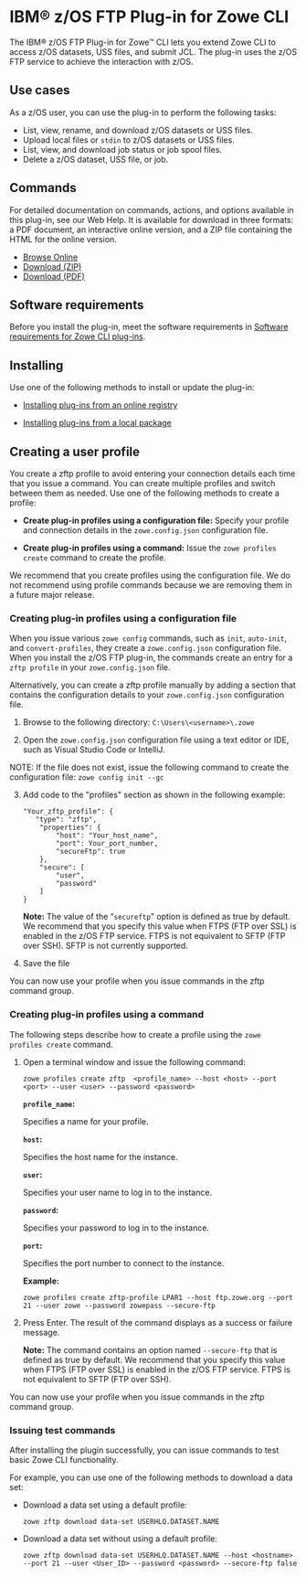 # IBM® z/OS FTP Plug-in for Zowe CLI

The IBM® z/OS FTP Plug-in for Zowe&trade; CLI lets you extend Zowe CLI to access z/OS datasets, USS files, and submit JCL. The plug-in uses the z/OS FTP service to achieve the interaction with z/OS.

## Use cases

As a z/OS user, you can use the plug-in to perform the following tasks:

  - List, view, rename, and download z/OS datasets or USS files.
  - Upload local files or `stdin` to z/OS datasets or USS files.
  - List, view, and download job status or job spool files.
  - Delete a z/OS dataset, USS file, or job.

## Commands

For detailed documentation on commands, actions, and options available in this plug-in, see our Web Help. It is available for download in three formats: a PDF document, an interactive online version, and a ZIP file containing the HTML for the online version.

- <a href="/v2.4.x/web_help/index.html" target="_blank">Browse Online</a>
- <a href="/v2.4.x/zowe_web_help.zip" target="_blank">Download (ZIP)</a>
- <a href="/v2.4.x/CLIReference_Zowe.pdf" target="_blank">Download (PDF)</a>

## Software requirements

Before you install the plug-in, meet the software requirements in [Software requirements for Zowe CLI plug-ins](cli-swreqplugins.md).

## Installing

Use one of the following methods to install or update the plug-in:

- [Installing plug-ins from an online registry](cli-installplugins.md#installing-plug-ins-from-an-online-registry)

- [Installing plug-ins from a local package](cli-installplugins.md#installing-plug-ins-from-a-local-package)

## Creating a user profile

You create a zftp profile to avoid entering your connection details each time that you issue a command. You can create multiple profiles and switch between them as needed. Use one of the following methods to create a profile:

- **Create plug-in profiles using a configuration file:** Specify your profile and connection details in the `zowe.config.json` configuration file.

- **Create plug-in profiles using a command:** Issue the `zowe profiles create` command to create the profile.

We recommend that you create profiles using the configuration file. We do not recommend using profile commands because we are removing them in a future major release.

### Creating plug-in profiles using a configuration file

When you issue various `zowe config` commands, such as `init`, `auto-init`, and `convert-profiles`, they create a `zowe.config.json` configuration file. When you install the z/OS FTP plug-in, the commands create an entry for a `zftp profile` in your `zowe.config.json` file.

Alternatively, you can create a zftp profile manually by adding a section that contains the configuration details to your `zowe.config.json` configuration file.

1. Browse to the following directory: `C:\Users\<username>\.zowe`

2. Open the `zowe.config.json` configuration file using a text editor or IDE, such as Visual Studio Code or IntelliJ.

  NOTE: If the file does not exist, issue the following command to create the configuration file: `zowe config init --gc`

3. Add code to the "profiles" section as shown in the following example: 
  
    ```
    "Your_zftp_profile": {
       "type": "zftp",
        "properties": {
            "host": "Your_host_name",
            "port": Your_port_number,
            "secureFtp": true
        },
        "secure": [
            "user",
            "password"
        ]
    }
    ```
    **Note:** The value of the “`secureftp`" option is defined as true by default. We recommend that you specify this value when FTPS (FTP over SSL) is enabled in the z/OS FTP service. FTPS is not equivalent to SFTP (FTP over SSH). SFTP is not currently supported.

4. Save the file

You can now use your profile when you issue commands in the zftp command group.

### Creating plug-in profiles using a command

The following steps describe how to create a profile using the `zowe profiles create` command.

1. Open a terminal window and issue the following command:
    ```
    zowe profiles create zftp  <profile_name> --host <host> --port <port> --user <user> --password <password>
    ```

    **`profile_name`:** 
  
    Specifies a name for your profile.
  
    **`host`:** 
  
    Specifies the host name for the instance.
  
    **`user`:** 
  
    Specifies your user name to log in to the instance.
  
    **`password`:** 
  
    Specifies your password to log in to the instance.
  
    **`port`:** 
  
    Specifies the port number to connect to the instance.

    **Example:** 
    ```
    zowe profiles create zftp-profile LPAR1 --host ftp.zowe.org --port 21 --user zowe --password zowepass --secure-ftp
    ```

2. Press Enter. The result of the command displays as a success or failure message.

    **Note:** The command contains an option named `--secure-ftp` that is defined as true by default. We recommend that you specify this value when FTPS (FTP over SSL) is enabled in the z/OS FTP service. FTPS is not equivalent to SFTP (FTP over SSH).

You can now use your profile when you issue commands in the zftp command group.

### Issuing test commands

After installing the plugin successfully, you can issue commands to test basic Zowe CLI functionality.

For example, you can use one of the following methods to download a data set:

- Download a data set using a default profile:
  ```
  zowe zftp download data-set USERHLQ.DATASET.NAME
  ```
- Download a data set without using a default profile:
  ```
  zowe zftp download data-set USERHLQ.DATASET.NAME --host <hostname> --port 21 --user <User_ID> --password <password> --secure-ftp false 
  ```